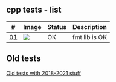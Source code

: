 
## cpp tests - list

| # | Image | Status | Description |
| --- | --- | --- | --- |
|[01](https://github.com/ayaromenok/test_cpp/issues/01) | ![](https://github.com/ayaromenok/test_cpp/blob/master/01__fmt/png/01.png) | OK | fmt lib is OK |\n


## Old tests
[Old tests with 2018-2021 stuff](https://github.com/ayaromenok/test_2018_2021)

